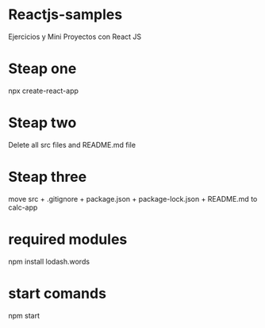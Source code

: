 # Reactjs-samples
Ejercicios y Mini Proyectos con React JS
# Steap one
npx create-react-app <App-Name>
# Steap two
Delete all src files and README.md file 
# Steap three
move src + .gitignore + package.json + package-lock.json + README.md to calc-app
# required modules
npm install lodash.words
# start comands
npm start
